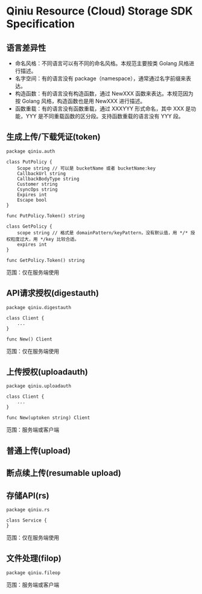 # Qiniu Resource (Cloud) Storage SDK Specification

## 语言差异性

- 命名风格：不同语言可以有不同的命名风格。本规范主要按类 Golang 风格进行描述。
- 名字空间：有的语言没有 package（namespace），通常通过名字前缀来表达。
- 构造函数：有的语言没有构造函数，通过 NewXXX 函数来表达。本规范因为按 Golang 风格，构造函数也是用 NewXXX 进行描述。
- 函数重载：有的语言没有函数重载，通过 XXXYYY 形式命名，其中 XXX 是功能，YYY 是不同重载函数的区分段。支持函数重载的语言没有 YYY 段。


## 生成上传/下载凭证(token)

```{go}
package qiniu.auth

class PutPolicy {
	Scope string // 可以是 bucketName 或者 bucketName:key
	CallbackUrl string
	CallbackBodyType string
	Customer string
	CsyncOps string
	Expires int
	Escape bool
}

func PutPolicy.Token() string

class GetPolicy {
	scope string // 格式是 domainPattern/keyPattern，没有默认值，用 */* 授权粒度过大，用 */key 比较合适。
	expires int
}

func GetPolicy.Token() string
```

范围：仅在服务端使用


## API请求授权(digestauth)

```
package qiniu.digestauth

class Client {
	...
}

func New() Client
```

范围：仅在服务端使用


## 上传授权(uploadauth)

```
package qiniu.uploadauth

class Client {
	...
}

func New(uptoken string) Client
```

范围：服务端或客户端


## 普通上传(upload)


## 断点续上传(resumable upload)


## 存储API(rs)

```
package qiniu.rs

class Service {
}
```

范围：仅在服务端使用


## 文件处理(filop)

```
package qiniu.fileop
```

范围：服务端或客户端


